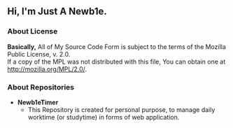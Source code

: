 ## Hi, I'm Just A Newb1e.
### About License
__Basically,__ All of My Source Code Form is subject to the terms of the Mozilla Public License, v. 2.0.  
If a copy of the MPL was not distributed with this file, You can obtain one at http://mozilla.org/MPL/2.0/.

### About Repositories
+ __Newb1eTimer__
   + This Repository is created for personal purpose, to manage daily worktime (or studytime) in forms of web application.
